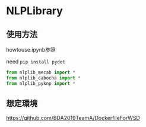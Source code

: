 # NLPLibrary

## 使用方法

howtouse.ipynb参照

need `pip install pydot`

```python
from nlplib_mecab import *
from nlplib_cabocha import *
from nlplib_pyknp import *
```


## 想定環境
https://github.com/BDA2019TeamA/DockerfileForWSD